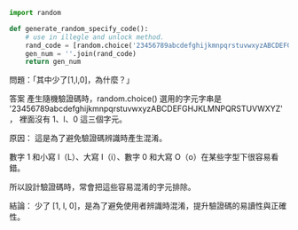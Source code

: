 ```python
import random

def generate_random_specify_code():
    # use in illegle and unlock method.
    rand_code = [random.choice('23456789abcdefghijkmnpqrstuvwxyzABCDEFGHJKLMNPQRSTUVWXYZ') for i in range(6)]
    gen_num = ''.join(rand_code)
    return gen_num
```
問題：「其中少了[1,l,0]，為什麼？」

答案
產生隨機驗證碼時，random.choice() 選用的字元字串是
'23456789abcdefghijkmnpqrstuvwxyzABCDEFGHJKLMNPQRSTUVWXYZ'，
裡面沒有 1、l、0 這三個字元。

原因：
這是為了避免驗證碼辨識時產生混淆。

數字 1 和小寫 l（L）、大寫 I（i）、數字 0 和大寫 O（o）在某些字型下很容易看錯。

所以設計驗證碼時，常會把這些容易混淆的字元排除。

結論：
少了 [1, l, 0]，是為了避免使用者辨識時混淆，提升驗證碼的易讀性與正確性。